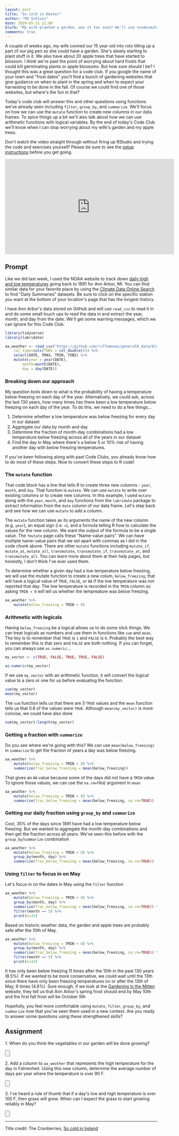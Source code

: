 ```yaml
---
layout: post
title: "So cold in Dexter"
author: "PD Schloss"
date: 2020-05-21 12:00
blurb: "My wife planted a garden, was it too soon? We'll use <code>mutate</code>, <code>filter</code>, <code>group_by</code>, and <code>summarize</code> to find out"
comments: true
---
```


A couple of weeks ago, my wife conned our 15 year old into roto tilling up a part of our pig pen so she could have a garden. She's slowly starting to plant stuff in it. We also have about 20 apple trees that have started to blossom. I *think* we're past the point of worrying about hard frosts that could kill germinating plants or apple blossoms. But how sure should I be? I thought this was a great question for a code club. If you google the name of your town and "frost dates" you'll find a bunch of gardening websites that give guidance on when to plant in the spring and when to expect your harvesting to be done in the fall. Of course we could find one of those websites, but where's the fun in that?

Today's code club will answer this and other questions using functions we've already seen including `filter`, `group_by`, and `summarize`. We'll focus on how we can use the `mutate` function to create new columns in our data frames. To spice things up a bit we'll also talk about how we can use arithmetic functions with logical variables. By the end of today's Code Club we'll know when I can stop worrying about my wife's garden and my apple trees.

Don't watch the video straight through without firing up RStudio and trying the code and exercises yourself! Please be sure to see the [setup instructions](/code_club/setup-instructions) before you get going.

<iframe style="margin: 0 auto;display:block;" width="560" height="315" src="https://www.youtube.com/embed/LUnV44uFr2c" frameborder="0" allow="accelerometer; autoplay; encrypted-media; gyroscope; picture-in-picture" allowfullscreen></iframe>


## Prompt
Like we did last week, I used the NOAA website to track down [daily high and low temperatures](https://www.ncdc.noaa.gov/cdo-web/datasets/GHCND/locations/CITY:US260002/detail) going back to 1891 for Ann Arbor, MI. You can find similar data for your favorite place by using the [Climate Data Online Search](https://www.ncdc.noaa.gov/cdo-web/search) to find "Daily Summaries" datasets. Be sure to click on the specific station you want at the bottom of your location's page that has the longest history.

I have Ann Arbor's data stored on GitHub and will use `read_csv` to read it in and do some small touch ups to read the data in and extract the year, month, and day from the date. We'll get some warning messages, which we can ignore for this Code Club.

```R
library(tidyverse)
library(lubridate)

aa_weather <- read_csv("https://github.com/riffomonas/generalR_data/blob/master/noaa/USC00200230.csv?raw=true",
	col_type=cols(TOBS = col_double())) %>%
	select(DATE, TMAX, TMIN, TOBS) %>%
	mutate(year = year(DATE),
		month=month(DATE),
		day = day(DATE))
```

### Breaking down our approach

My question boils down to what is the probability of having a temperature below freezing on each day of the year. Alternatively, we could ask, across the last 130 years, how many times has there been a low temperature below freezing on each day of the year. To do this, we need to do a few things...

1. Determine whether a low temperature was below freezing for every day in our dataset
1. Aggregate our data by month and day
1. Determine the fraction of month-day combinations had a low temperature below freezing across all of the years in our dataset
1. Find the day in May where there's a below 5 or 10% risk of having another day with below freezing temperatures.

If you've been following along with past Code Clubs, you already know how to do most of these steps. Now to convert these steps to R code!


### The `mutate` function

That code block has a line that tells R to create three new columns - `year`, `month`, and `day`. That function is `mutate`. We can use `mutate` to write over existing columns or to create new columns. In this example, I used `mutate` along with the `year`, `month`, and `day` functions from the `lubridate` package to extract information from the `date` column of our data frame. Let's step back and see how we can use `mutate` to add a column.

The `mutate` function takes as its arguments the name of the new column (e.g. `year`), an equal sign (i.e. `=`), and a formula telling R how to calculate the values for the new column. We want the output of the formula to be a single value. The `?mutate` page calls these "Name-value pairs". We can have multiple name-value pairs that we set apart with commas as I did in the code chunk above. There are other `mutate` functions including `mutate_if`, `mutate_at`, `mutate_all`, `transmutate`, `transmutate_if`, `transmutate_at`, and `transmutate_all`. You can learn more about them at their help pages, but honestly, I don't think I've ever used them.

To determine whether a given day had a low temperature below freezing, we will use the mutate function to create a new colum, `below_freezing`, that will have a logical value of `TRUE`, `FALSE`, or `NA` if the low temperature was not reported that day. The low temperature is recorded in the `TMIN` column so asking `TMIN < 0` will tell us whether the tempreature was below freezing.

```R
aa_weather %>%
	mutate(below_freezing = TMIN < 0)
```

### Arithmetic with logicals

Having `below_freezing` be a logical allows us to do some slick things. We can treat logicals as numbers and use them in functions like `sum` and `mean`. The key is to remember that `TRUE` is `1` and `FALSE` is `0`. Probably the best way to remember this is that zero and `FALSE` are both nothing. If you can forget, you can always use `as.numeric`...

```R
my_vector <- c(TRUE, FALSE, TRUE, TRUE, FALSE)

as.numeric(my_vector)
```

If we use `my_vector` with an arithmetic function, it will convert the logical value to a zero or one for us before evaluating the function.

```R
sum(my_vector)
mean(my_vector)
```

The `sum` function tells us that there are 3 `TRUE` values and the `mean` function tells us that 0.6 of the values were `TRUE`. Although `mean(my_vector)` is more concise, we could have also done

```R
sum(my_vector)/length(my_vector)
```

### Getting a fraction with `summarize`

Do you see where we're going with this? We can use `mean(below_freezing)` in `summarize` to get the fraction of years a day was below freezing.

```R
aa_weather %>%
	mutate(below_freezing = TMIN < 0) %>%
	summarize(frac_below_freezing = mean(below_freezing))
```

That gives an `NA` value because some of the days did not have a `TMIN` value. To ignore those values, we can use the `na.rm=TRUE` argument in `mean`

```R
aa_weather %>%
	mutate(below_freezing = TMIN < 0) %>%
	summarize(frac_below_freezing = mean(below_freezing, na.rm=TRUE))
```

### Getting our daily fraction using `group_by` and `summarize`

Cool, 35% of the days since 1891 have had a low temperature below freezing. But we wanted to aggregate the month-day combinations and then get the fraction across all  years. We've seen this before with the `group_by`/`summarize` combination

```R
aa_weather %>%
	mutate(below_freezing = TMIN < 0) %>%
	group_by(month, day) %>%
	summarize(frac_below_freezing = mean(below_freezing, na.rm=TRUE))
```


### Using `filter` to focus in on May

Let's focus in on the dates in May using the `filter` function

```R
aa_weather %>%
	mutate(below_freezing = TMIN < 0) %>%
	group_by(month, day) %>%
	summarize(frac_below_freezing = mean(below_freezing, na.rm=TRUE)) %>%
	filter(month == 5) %>%
	print(n=31)
```

Based on historic weather data, the garden and apple trees are probably safe after the 10th of May.

```R
aa_weather %>%
	mutate(below_freezing = TMIN < 0) %>%
	group_by(month, day) %>%
	summarize(frac_below_freezing = mean(below_freezing, na.rm=TRUE)) %>%
	filter(month == 5) %>%
	print(n=31)
```

It has only been below freezing 11 times after the 10th in the past 130 years (8.5%). If we wanted to be more conservative, we could wait until the 13th since there have only been freezing temperatures on or after the 13th of May, 6 times (4.6%). Sure enough, if we look at the [Gardening in the Mitten](https://www.gardeninginthemitten.com/michigan-frost-dates/) website, they tell us that Ann Arbor's spring frost should end by May 10th and the first fall frost will be October 5th

Hopefully, you feel more comfortable using `mutate`, `filter`, `group_by`, and `summarize` now that you've seen them used in a new context. Are you ready to answer some questions using these strengthened skills?


## Assignment

1\. When do you think the vegetables in our garden will be done growing?

<input type="button" class="hideshow">
<div markdown="1" style="display:none;">
```r
aa_weather %>%
	mutate(below_freezing = TMIN < 0) %>%
	group_by(month, day) %>%
	summarize(frac_below_freezing = mean(below_freezing, na.rm=TRUE)) %>%
	filter(month == 10) %>%
	print(n=30)
```

If you had any growth after the 18th of the month, that would be a surprise (90% of the years have had a frost on the 18th or before). This is about two weeks longer than the Gardening in the Mitten suggested. I suspect they used the 5th because 10% of the years had a frost on that day or earlier.
</div>


2\. Add a column to `aa_weather` that represents the high temperature for the day in Fahrenheit. Using this new column, determine the average number of days per year where the temperature is over 90 F.

<input type="button" class="hideshow">
<div markdown="1" style="display:none;">
```r
aa_weather %>%
	mutate(t_high_f = 9/5 * TMAX + 32,
		hot = t_high_f > 90) %>%
	group_by(year) %>%
	summarize(total_hot_days = sum(hot, na.rm=T)) %>%
	filter(year > 1891 & year < 2020) %>%
	summarize(ave_hot_days = mean(total_hot_days))
```
</div>


3\. I've heard a rule of thumb that if a day's low and high temperature is over 100 F, then grass will grow. When can I expect the grass to start growing reliably in May?

<input type="button" class="hideshow">
<div markdown="1" style="display:none;">
```r
aa_weather %>%
	mutate(t_high_f = 9/5 * TMAX + 32,
		t_low_f = 9/5 * TMIN + 32,
		grass_growing = t_high_f + t_low_f > 100) %>%
	filter(year > 1891 & year < 2020) %>%
	group_by(month, day) %>%
	summarize(frac_growing_days = mean(grass_growing, na.rm=TRUE)) %>%
	filter(month == 5) %>%
	print(n=31)
```

If this rule of thumb is true, then we won't have consistent temperatures that are warm enough for grass growth until the 23rd of May.
</div>


---

Title credit: The Cranberries, [So cold in Ireland](https://www.youtube.com/watch?v=WX2TXMJXS4o)
